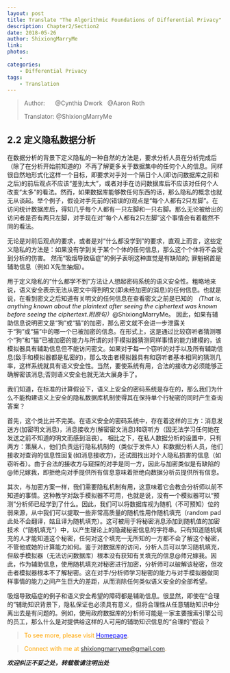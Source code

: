 ```yaml
--- 
layout: post
title: Translate "The Algorithmic Foundations of Differential Privacy"
description: Chapter2/Section2 
date: 2018-05-26 
author: ShixiongMarryMe  
link: 
photos:
    -
categories:
    - Differential Privacy
tags: 
    - Translation
--- 
```


>Author: &#160;&#160;&#160;&#160;&#160;@Cynthia Dwork &#160;&#160;@Aaron Roth
>
>Translator: @ShixiongMarryMe

## 2.2 定义隐私数据分析

在数据分析的背景下定义隐私的一种自然的方法是，要求分析人员在分析完成后（除了在分析开始前知道的）不再了解更多关于数据集中的任何个人的信息。同样很自然地形式化这样一个目标，即要求对手对一个隔日个人(即访问数据库之前和之后)的前后观点不应该“差别太大”，或者对手在访问数据库后不应该对任何个人改变“太多”的看法。然而，如果数据库能够教任何东西的话，那么隐私的概念也就无从谈起。举个例子，假设对手先前的(错误的)观点是“每个人都有2只左脚”。在访问统计数据库后，得知几乎每个人都有一只左脚和一只右脚。那么无论被给出的访问者是否有两只左脚，对手现在对“每个人都有2只左脚”这个事情会有着截然不同的看法。

无论是对前后观点的要求，或者是对“什么都没学到”的要求，直观上而言，这些定义隐私的方法是：如果没有学到关于某个个体的任何信息，那么这个个体将不会受到分析的伤害。 然而“吸烟导致癌症”的例子表明这种直觉是有缺陷的; 罪魁祸首是辅助信息（例如 X先生抽烟）。

用于定义隐私的“什么都学不到”方法让人想起密码系统的语义安全性。粗略地来说，语义安全表示无法从密文中得到明文(即未经加密的消息)的任何信息。也就是说，在看到密文之后知道有关明文的任何信息在查看密文之前是已知的 _（That is, anything known about the plaintext after seeing the ciphertext was known before seeing the ciphertext.附原句）_@ShixiongMarryMe。 因此，如果有辅助信息说明密文是“狗”或“猫”的加密，那么密文就不会进一步泄露关于“狗”或“猫”中的哪一个已被加密的信息。在形式上，这是通过比较窃听者猜测哪个“狗”和“猫”已被加密的能力与所谓的对手模拟器猜测同样事情的能力建模的，该模拟器具有辅助信息但不能访问密文。如果对于每一个窃听的对手以及所有辅助信息(敌手和模拟器都是私密的)，那么攻击者模拟器具有和窃听者基本相同的猜测几率，这样系统就具有语义安全性。当然，要使系统有用，合法的接收方必须能够正确解密该消息;否则语义安全也就无法大展身手了。

我们知道，在标准的计算假设下，语义上安全的密码系统是存在的，那么我们为什么不能构建语义上安全的隐私数据库机制使得其在保持单个行秘密的同时产生查询答案？

首先，这个类比并不完美。在语义安全的密码系统中，存在着这样的三方：消息发送方(加密明文消息)，消息接收方(解密密文消息)和窃听方（因无法学习任何她在发送之前不知道的明文而感到沮丧）。 相比之下，在私人数据分析的设置中，只有两方：策展人，他们负责运行隐私机制的（类似于发件人）和数据分析人员，他们接收对查询的信息性回复(如消息接收方)，还试图找出对个人隐私损害的信息（如窃听者）。由于合法的接收方与窥探的对手是同一方，因此与加密类似是有缺陷的@师兄嫁我，即拒绝向对手提供所有信息意味着拒绝向数据分析员提供所有信息。

其次，与加密方案一样，我们需要隐私机制有用，这意味着它会教会分析师以前不知道的事情。这种教学对敌手模拟器不可用，也就是说，没有一个模拟器可以“预测”分析师已经学到了什么。因此，我们可以将数据库视为随机（不可预知）位的弱来源，从中我们可以提取一些非常高质量的随机性用作随机填充（random pad此处不会翻译，姑且译为随机填充）。这可被用于将秘密消息添加到随机值的加密技术（“随机填充”）中，以产生理论上的隐藏秘密信息的字符串。只有知道随机填充的人才能知道这个秘密，任何对这个填充一无所知的一方都不会了解这个秘密，不管他或她的计算能力如何。鉴于对数据库的访问，分析人员可以学习随机填充，但敌手模拟器（无法访问数据库）根本没有获知有关填充的信息@师兄嫁我。因此，作为辅助信息，使用随机填充对秘密进行加密，分析师可以破解该秘密，但攻击者模拟器根本不了解秘密。这在对手/分析师学习秘密的能力与对手模拟器做同样事情的能力之间产生巨大的差距，从而消除任何类似语义安全的全部希望。

吸烟导致癌症的例子和语义安全希望的障碍都是辅助信息。很显然，即使在“合理的”辅助知识背景下，隐私保证也必须具有意义，但将合理性从任意辅助知识中分离出去是有问题的。例如，使用政府数据库的分析师可能是一家主要搜索引擎公司的员工，那么什么是对提供给这样的人可用的辅助知识信息的“合理的”假设？

> <span style="color:orange"> To see more, please visit [<span style="color:blue">Homepage</span>](https://ShixiongMarryMe.github.io/). </span>

> <span style="color:orange"> Connect with me at <span style="color:blue"><shixiongmarryme@gmail.com></span>. </span>

__*欢迎纠正不妥之处，转载敬请注明出处*__
